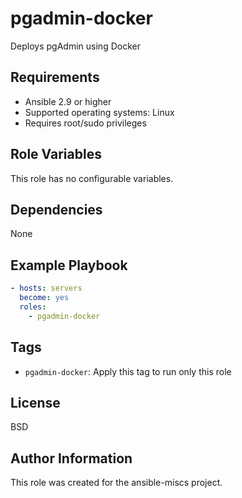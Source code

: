 pgadmin-docker
=========

Deploys pgAdmin using Docker

Requirements
------------

- Ansible 2.9 or higher
- Supported operating systems: Linux
- Requires root/sudo privileges

Role Variables
--------------

This role has no configurable variables.

Dependencies
------------

None

Example Playbook
----------------

```yaml
- hosts: servers
  become: yes
  roles:
    - pgadmin-docker
```

Tags
----

- `pgadmin-docker`: Apply this tag to run only this role

License
-------

BSD

Author Information
------------------

This role was created for the ansible-miscs project.
